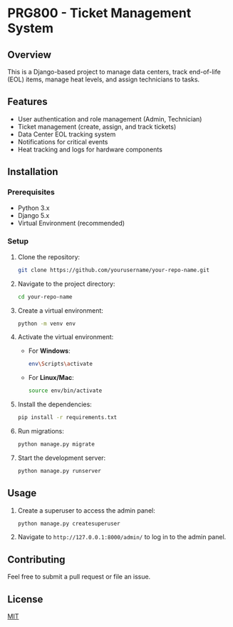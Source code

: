 # PRG800 - Ticket Management System

## Overview
This is a Django-based project to manage data centers, track end-of-life (EOL) items, manage heat levels, and assign technicians to tasks.

## Features
- User authentication and role management (Admin, Technician)
- Ticket management (create, assign, and track tickets)
- Data Center EOL tracking system
- Notifications for critical events
- Heat tracking and logs for hardware components

## Installation

### Prerequisites
- Python 3.x
- Django 5.x
- Virtual Environment (recommended)

### Setup
1. Clone the repository:
    ```bash
    git clone https://github.com/yourusername/your-repo-name.git
    ```
2. Navigate to the project directory:
    ```bash
    cd your-repo-name
    ```
3. Create a virtual environment:
    ```bash
    python -m venv env
    ```
4. Activate the virtual environment:

    - For **Windows**:
      ```bash
      env\Scripts\activate
      ```
    - For **Linux/Mac**:
      ```bash
      source env/bin/activate
      ```

5. Install the dependencies:
    ```bash
    pip install -r requirements.txt
    ```

6. Run migrations:
    ```bash
    python manage.py migrate
    ```

7. Start the development server:
    ```bash
    python manage.py runserver
    ```

## Usage
1. Create a superuser to access the admin panel:
    ```bash
    python manage.py createsuperuser
    ```
2. Navigate to `http://127.0.0.1:8000/admin/` to log in to the admin panel.

## Contributing
Feel free to submit a pull request or file an issue.

## License
[MIT](LICENSE)
